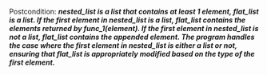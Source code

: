 Postcondition: ***nested_list is a list that contains at least 1 element, flat_list is a list. If the first element in nested_list is a list, flat_list contains the elements returned by func_1(element). If the first element in nested_list is not a list, flat_list contains the appended element. The program handles the case where the first element in nested_list is either a list or not, ensuring that flat_list is appropriately modified based on the type of the first element.***